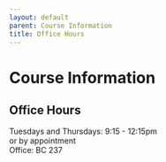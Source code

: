 ```yaml
---
layout: default
parent: Course Information
title: Office Hours
---
```


# Course Information

## Office Hours

Tuesdays and Thursdays: 9:15 - 12:15pm  
or by appointment  
Office: BC 237